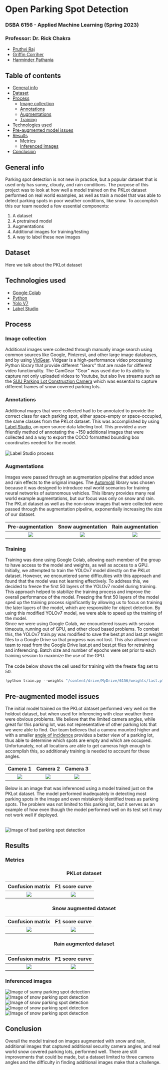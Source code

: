 # Open Parking Spot Detection
### DSBA 6156 - Applied Machine Learning (Spring 2023)
### Professor: Dr. Rick Chakra

- <a href="https://github.com/pruthvirajcyn">Pruthvi Raj</a>
- <a href="https://github.com/griffincorriher">Griffin Corriher</a>
- <a href="https://github.com/hpath9797">Harminder Pathania</a>

## Table of contents
- [General info](#general-info)
- [Dataset](#dataset)
- [Process](#process)
  - [Image collection](#image-collection)
  - [Annotations](#annotations)
  - [Augmentations](#augmentations)
  - [Training](#training)
- [Technologies used](#technologies-used)
- [Pre-augmented model issues](#pre-augmented-model-issues)
- [Results](#results)
  - [Metrics](#metrics)
  - [Inferenced images](#inferenced-images)
- [Conclusion](#conclusion)

## General info
Parking spot detection is not new in practice, but a popular dataset that is used only has sunny, cloudy, and rain conditions.
The purpose of this project was to look at how well a model trained on the PKLot dataset performed on real world examples, as well as train a model
that was able to detect parking spots in poor weather conditions, like snow. To accomplish this our team needed a few essential components:
1. A dataset
2. A pretrained model
3. Augmentations
4. Additional images for training/testing
5. A way to label these new images

## Dataset
Here we talk about the PKLot dataset

## Technologies used
- <a href="https://colab.research.google.com/">Google Colab</a>
- <a href="https://www.python.org/">Python</a>
- <a href="https://github.com/WongKinYiu/yolov7">Yolo V7</a>
- <a href="https://labelstud.io/">Label Studio</a>

## Process
### Image collection
Additional images were collected through manually image search using common sources like Google, Pinterest, and other large image databases, and by using <a href="https://abhitronix.github.io/vidgear/v0.3.0-stable/">VidGear</a>. Vidgear is a high-performance video processing Python library that provide different "Gears" that are made for different video functionality. The CamGear "Gear" was used due to its ability to capture not only uploaded videos to Youtube, but also live streams such as the <a href="https://www.youtube.com/watch?v=c38K8IsYnB0">SUU Parking Lot Construction Camera</a> which was essential to capture different frames of snow covered parking lots.

### Annotations
Additional mages that were collected had to be annotated to provide the correct class for each parking spot, either space-empty or space-occupied, the same classes from the PKLot dataset.
This was accomplished by using <a href="https://labelstud.io/">Label Studio</a>, an open source data labeling tool. This provided a user friendly method of annotating
the ~150 additional images that were collected and a way to export the COCO formatted bounding box coordinates needed for the model.
<br><br>
![Label Studio process](https://github.com/pruthvirajcyn/Parking-spot-detection/blob/main/images/labelstudio.png)

### Augmentations
Images were passed through an augmentation pipeline that added snow and rain effects to the original images. The <a href="https://github.com/UjjwalSaxena/Automold--Road-Augmentation-Library">Automold</a> library was chosen because it was designed to introduce real world scenarios for training neural networks of autonomous vehicles. This library provides many real world example augmentations, but our focus was only on snow and rain. The PKLot dataset as well as the non-snow images that were collected were passed through the augmentation pipeline, exponentially increasing the size of our dataset.

   Pre-augmentation         |  Snow augmentation         |  Rain augmentation
:-------------------------:|:-------------------------:|:-------------------------:
![](https://github.com/pruthvirajcyn/Parking-spot-detection/blob/main/images/normal1.png)  | ![](https://github.com/pruthvirajcyn/Parking-spot-detection/blob/main/images/snowaugment1.png)  |  ![](https://github.com/pruthvirajcyn/Parking-spot-detection/blob/main/images/rainaugment1.png)

### Training
Training was done using Google Colab, allowing each member of the group to have access to the model and weights, as well as access to a GPU. Initially, we attempted to train the YOLOv7 model directly on the PKLot dataset. However, we encountered some difficulties with this approach and found that the model was not learning effectively. To address this, we decided to freeze the first 50 layers of the YOLOv7 model during training. This approach helped to stabilize the training process and improve the overall performance of the model. Freezing the first 50 layers of the model sped up the training process significantly by allowing us to focus on training the later layers of the model, which are responsible for object detection. By using this modified YOLOv7 model, we were able to speed up the training of the model.
<br>
Since we were using Google Colab, we encountered issues with session timeouts, running out of GPU, and other cloud based problems. To combat this, the YOLOv7 train.py was modified to save the best.pt and last.pt weight files to a Google Drive so that progress was not lost. This also allowed our team to read from the Google Drive last.pt and best.pt files for retraining and inferencing. Batch size and number of epochs were set prior to each training session to maximize the use of the GPU.
<br><br>
The code below shows the cell used for training with the freeze flag set to 50.
```python
!python train.py --weights "/content/drive/MyDrive/6156/weights/last.pt" --data "/content/data.yaml" --workers 4 --batch-size {batch_size} --img 640 --cfg cfg/training/yolov7.yaml --name yolov7 --epochs {epochs} --hyp data/hyp.scratch.p5.yaml --freeze 50
```

## Pre-augmented model issues
The initial model trained on the PKLot dataset performed very well on the holdout dataset, but when used for inferencing with clear weather there were obvious problems. We believe that the limited camera angles, while great for this parking lot, was not representative of other parking lots that we were able to find. Our team believes that a camera mounted higher and with a smaller <a href="https://ipvm.com/reports/testing-camera-height">angle of incidence</a> provides a better view of a parking lot, thus able to determine which spots are empty and which are occupied. Unfortunately, not all locations are able to get cameras high enough to accomplish this, so additionaly training is needed to account for these angles.

   Camera 1         |  Camera 2         |  Camera 3
:-------------------------:|:-------------------------:|:-------------------------:
![](https://github.com/pruthvirajcyn/Parking-spot-detection/blob/main/images/2012-09-11_15_38_53_jpg.rf.bcdabdb175b85ebb981248ddc666e1d7.jpg)  | ![](https://github.com/pruthvirajcyn/Parking-spot-detection/blob/main/images/2012-12-21_17_25_13_jpg.rf.f1800300d28b08e400977e1b74594f88.jpg)  |  ![](https://github.com/pruthvirajcyn/Parking-spot-detection/blob/main/images/2013-03-05_09_45_04_jpg.rf.e8589d4a1ec587d59d96187a21b6568e.jpg)


Below is an image that was inferenced using a model trained just on the PKLot dataset. The model performed inadequately in detecting most parking spots in the image and even mistakenly identified trees as parking spots. The problem was not limited to this parking lot, but it serves as an example of how even though the model performed well on its test set it may not work well if deployed.
<br><br>

![Image of bad parking spot detection](https://github.com/pruthvirajcyn/Parking-spot-detection/blob/main/images/issue1.png)

## Results
### Metrics
<h3 align="center">PKLot dataset</h3>

  Confusion matrix        | F1 score curve
:-------------------------:|:-------------------------:
![](https://github.com/pruthvirajcyn/Parking-spot-detection/blob/main/images/pklot_matrix.png) | ![](https://github.com/pruthvirajcyn/Parking-spot-detection/blob/main/images/pklot_f1.png)

<h3 align="center">Snow augmented dataset</h3> 

  Confusion matrix        | F1 score curve
:-------------------------:|:-------------------------:
![](https://github.com/pruthvirajcyn/Parking-spot-detection/blob/main/images/snow_matrix.png) | ![](https://github.com/pruthvirajcyn/Parking-spot-detection/blob/main/images/snow_f1.png) 

<h3 align="center">Rain augmented dataset<h3/> 
  
  Confusion matrix        | F1 score curve
:-------------------------:|:-------------------------:
![](https://github.com/pruthvirajcyn/Parking-spot-detection/blob/main/images/rain_matrix.png) | ![](https://github.com/pruthvirajcyn/Parking-spot-detection/blob/main/images/rain_f1.png) 

### Inferenced images
![Image of sunny parking spot detection](https://github.com/pruthvirajcyn/Parking-spot-detection/blob/main/images/sunny1.png)
![Image of snow parking spot detection](https://github.com/pruthvirajcyn/Parking-spot-detection/blob/main/images/snow1.png)
![Image of snow parking spot detection](https://github.com/pruthvirajcyn/Parking-spot-detection/blob/main/images/snow2.png)
![Image of snow parking spot detection](https://github.com/pruthvirajcyn/Parking-spot-detection/blob/main/images/snow3.png)
![Image of snow parking spot detection](https://github.com/pruthvirajcyn/Parking-spot-detection/blob/main/images/snow4.png)

## Conclusion
Overall the model trained on images augmented with snow and rain, additional images that captured additional security camera angles, and real world snow covered parking lots, performed well. There are still improvements that could be made, but a dataset limited to three camera angles and the difficulty in finding additional images make that a challenge.
